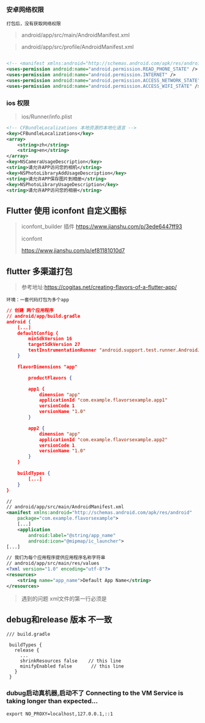 ### 安卓网络权限

```
打包后，没有获取网络权限
```

> android/app/src/main/AndroidManifest.xml

> android/app/src/profile/AndroidManifest.xml

```xml

<!-- <manifest xmlns:android="http://schemas.android.com/apk/res/android" package="com.example.flutter_patrol"> 下插入 -->
<uses-permission android:name="android.permission.READ_PHONE_STATE" />
<uses-permission android:name="android.permission.INTERNET" />
<uses-permission android:name="android.permission.ACCESS_NETWORK_STATE" />
<uses-permission android:name="android.permission.ACCESS_WIFI_STATE" />
```



### ios 权限

> ios/Runner/info.plist

```xml
<!-- CFBundleLocalizations 本地资源的本地化语言 -->
<key>CFBundleLocalizations</key>
<array>
    <string>zh</string>
    <string>en</string>
</array>
<key>NSCameraUsageDescription</key>
<string>请允许APP访问您的相机</string>
<key>NSPhotoLibraryAddUsageDescription</key>
<string>请允许APP保存图片到相册</string>
<key>NSPhotoLibraryUsageDescription</key>
<string>请允许APP访问您的相册</string>
```





## Flutter 使用 iconfont 自定义图标

> iconfont_builder 插件
> https://www.jianshu.com/p/3ede6447ff93
>
> iconfont
>
> https://www.jianshu.com/p/ef81181010d7





## flutter 多渠道打包

> 参考地址:https://cogitas.net/creating-flavors-of-a-flutter-app/

```
环境：一套代码打包为多个app
```

```json
// 创建 两个应用程序
// android/app/build.gradle
android {
    [...]
    defaultConfig {
        minSdkVersion 16
        targetSdkVersion 27
        testInstrumentationRunner "android.support.test.runner.AndroidJUnitRunner"
    }

    flavorDimensions "app"

		productFlavors {

        app1 {
            dimension "app"
            applicationId "com.example.flavorsexample.app1"
            versionCode 1
            versionName "1.0"
        }

        app2 {
            dimension "app"
            applicationId "com.example.flavorsexample.app2"
            versionCode 1
            versionName "1.0"
        }
    }

    buildTypes {
        [...]
    }
}
```



```xml
// 
// android/app/src/main/AndroidManifest.xml
<manifest xmlns:android="http://schemas.android.com/apk/res/android"
    package="com.example.flavorsexample">
    [...]
    <application
        android:label="@string/app_name"
        android:icon="@mipmap/ic_launcher">
[...]
```



```xml
// 我们为每个应用程序提供应用程序名称字符串
// android/app/src/main/res/values
<?xml version="1.0" encoding="utf-8"?>
<resources>
    <string name="app_name">Default App Name</string>
</resources>
```



>  遇到的问题 xml文件的第一行必须是 <?xml version="1.0" encoding="utf-8"?>







## debug和release 版本 不一致

```
/// build.gradle

 buildTypes {
   release { 
     ...
     shrinkResources false    // this line
     minifyEnabled false       // this line
   }
 }
```







### dubug启动真机器,启动不了 Connecting to the VM Service is taking longer than expected...

```
export NO_PROXY=localhost,127.0.0.1,::1
```

